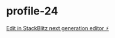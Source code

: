 # profile-24

[Edit in StackBlitz next generation editor ⚡️](https://stackblitz.com/~/github.com/jrohatiner/profile-24)